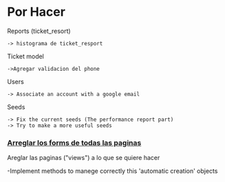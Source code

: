 # Por Hacer


Reports (ticket_resort) 

    -> histograma de ticket_resport


Ticket model

    ->Agregar validacion del phone

Users

    -> Associate an account with a google email

Seeds

    -> Fix the current seeds (The performance report part)
    -> Try to make a more useful seeds

### <ins>Arreglar los forms de todas las paginas</ins>

Areglar las paginas ("views") a lo que se quiere hacer


-Implement methods to manege correctly this 'automatic creation' objects


